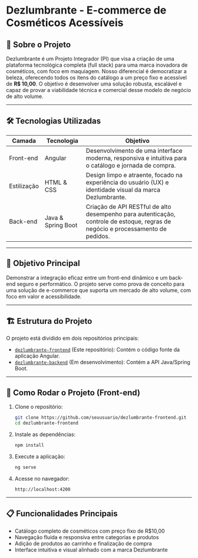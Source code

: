 # Dezlumbrante - E-commerce de Cosméticos Acessíveis

## 💄 Sobre o Projeto

Dezlumbrante é um Projeto Integrador (PI) que visa a criação de uma plataforma tecnológica completa (full stack) para uma marca inovadora de cosméticos, com foco em maquiagem. Nosso diferencial é democratizar a beleza, oferecendo todos os itens do catálogo a um preço fixo e acessível de **R$ 10,00**.  O objetivo é desenvolver uma solução robusta, escalável e capaz de provar a viabilidade técnica e comercial desse modelo de negócio de alto volume.

---

## 🛠️ Tecnologias Utilizadas

| Camada      | Tecnologia           | Objetivo                                                                 |
|-------------|---------------------|-------------------------------------------------------------------------|
| Front-end   | Angular             | Desenvolvimento de uma interface moderna, responsiva e intuitiva para o catálogo e jornada de compra. |
| Estilização | HTML & CSS          | Design limpo e atraente, focado na experiência do usuário (UX) e identidade visual da marca Dezlumbrante. |
| Back-end    | Java & Spring Boot  | Criação de API RESTful de alto desempenho para autenticação, controle de estoque, regras de negócio e processamento de pedidos. |

---

## 🎯 Objetivo Principal

Demonstrar a integração eficaz entre um front-end dinâmico e um back-end seguro e performático. O projeto serve como prova de conceito para uma solução de e-commerce que suporta um mercado de alto volume, com foco em valor e acessibilidade.

---

## 🏗️ Estrutura do Projeto

O projeto está dividido em dois repositórios principais:

- [`dezlumbrante-frontend`](https://github.com/seuusuario/dezlumbrante-frontend) (Este repositório): Contém o código fonte da aplicação Angular.
- [`dezlumbrante-backend`](https://github.com/seuusuario/dezlumbrante-backend) (Em desenvolvimento): Contém a API Java/Spring Boot.

---

## 🚀 Como Rodar o Projeto (Front-end)

1. Clone o repositório:
    ```bash
    git clone https://github.com/seuusuario/dezlumbrante-frontend.git
    cd dezlumbrante-frontend
    ```

2. Instale as dependências:
    ```bash
    npm install
    ```

3. Execute a aplicação:
    ```bash
    ng serve
    ```

4. Acesse no navegador:
    ```
    http://localhost:4200
    ```

---

## 📋 Funcionalidades Principais

- Catálogo completo de cosméticos com preço fixo de R$10,00
- Navegação fluida e responsiva entre categorias e produtos
- Adição de produtos ao carrinho e finalização de compra
- Interface intuitiva e visual alinhado com a marca Dezlumbrante


